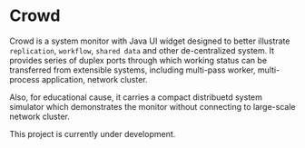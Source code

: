 # Crowd

Crowd is a system monitor with Java UI widget designed to better illustrate `replication`, `workflow`, `shared data` and other de-centralized system. It provides series of duplex ports through which working status can be transferred from extensible systems, including multi-pass worker, multi-process application, network cluster.

Also, for educational cause, it carries a compact distribuetd system simulator which demonstrates the monitor without connecting to large-scale network cluster.

This project is currently under development.
